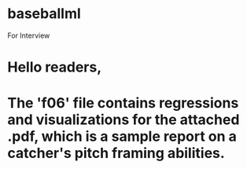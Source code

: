 # baseballml
For Interview

# Hello readers, 

# The 'f06' file contains regressions and visualizations for the attached .pdf, which is a sample report on a catcher's pitch framing abilities. 
